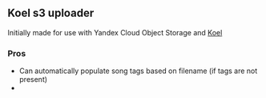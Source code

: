 ## Koel s3 uploader

Initially made for use with Yandex Cloud Object Storage and [Koel](https://koel.dev)

### Pros
* Can automatically populate song tags based on filename (if tags are not present)
* 

